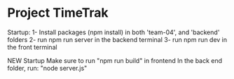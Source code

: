 # Project TimeTrak

Startup:
1- Install packages (npm install) in both 'team-04', and 'backend' folders
2- run npm run server in the backend terminal
3- run npm run dev in the front terminal

NEW Startup 
Make sure to run "npm run build" in frontend
In the back end folder, run: "node server.js"
